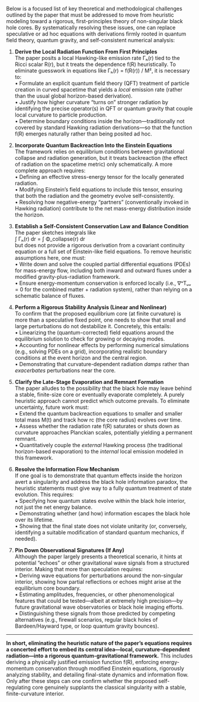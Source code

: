 Below is a focused list of key theoretical and methodological challenges outlined by the paper that must be addressed to move from heuristic modeling toward a rigorous, first-principles theory of non-singular black hole cores. By systematically resolving these issues, one can replace speculative or ad hoc equations with derivations firmly rooted in quantum field theory, quantum gravity, and self-consistent numerical analysis:

1. **Derive the Local Radiation Function From First Principles**  
   The paper posits a local Hawking-like emission rate Γₕ(r) tied to the Ricci scalar R(r), but it treats the dependence f(R) heuristically. To eliminate guesswork in equations like Γₕ(r) = f(R(r)) / M², it is necessary to:  
   • Formulate an explicit quantum field theory (QFT) treatment of particle creation in curved spacetime that yields a *local* emission rate (rather than the usual global horizon-based derivation).  
   • Justify how higher curvature “turns on” stronger radiation by identifying the precise operator(s) in QFT or quantum gravity that couple local curvature to particle production.  
   • Determine boundary conditions inside the horizon—traditionally not covered by standard Hawking radiation derivations—so that the function f(R) emerges naturally rather than being posited ad hoc.

2. **Incorporate Quantum Backreaction Into the Einstein Equations**  
   The framework relies on equilibrium conditions between gravitational collapse and radiation generation, but it treats backreaction (the effect of radiation on the spacetime metric) only schematically. A more complete approach requires:  
   • Defining an effective stress-energy tensor for the locally generated radiation.  
   • Modifying Einstein’s field equations to include this tensor, ensuring that both the radiation and the geometry evolve self-consistently.  
   • Resolving how negative-energy “partners” (conventionally invoked in Hawking radiation) contribute to the net mass-energy distribution inside the horizon.

3. **Establish a Self-Consistent Conservation Law and Balance Condition**  
   The paper sketches integrals like  
   ∫ Γₕ(r) dr = ∫ Φ_collapse(r) dr  
   but does not provide a rigorous derivation from a covariant continuity equation or a full set of Einstein-like field equations. To remove heuristic assumptions here, one must:  
   • Write down and solve the coupled partial differential equations (PDEs) for mass-energy flow, including both inward and outward fluxes under a modified gravity-plus-radiation framework.  
   • Ensure energy-momentum conservation is enforced locally (i.e., ∇ᵘTᵤᵥ = 0 for the combined matter + radiation system), rather than relying on a schematic balance of fluxes.

4. **Perform a Rigorous Stability Analysis (Linear and Nonlinear)**  
   To confirm that the proposed equilibrium core (at finite curvature) is more than a speculative fixed point, one needs to show that small and large perturbations do not destabilize it. Concretely, this entails:  
   • Linearizing the (quantum-corrected) field equations around the equilibrium solution to check for growing or decaying modes.  
   • Accounting for nonlinear effects by performing numerical simulations (e.g., solving PDEs on a grid), incorporating realistic boundary conditions at the event horizon and the central region.  
   • Demonstrating that curvature-dependent radiation *damps* rather than *exacerbates* perturbations near the core.

5. **Clarify the Late-Stage Evaporation and Remnant Formation**  
   The paper alludes to the possibility that the black hole may leave behind a stable, finite-size core or eventually evaporate completely. A purely heuristic approach cannot predict which outcome prevails. To eliminate uncertainty, future work must:  
   • Extend the quantum backreaction equations to smaller and smaller total mass M(t) and track how rc (the core radius) evolves over time.  
   • Assess whether the radiation rate f(R) saturates or shuts down as curvature approaches Planckian scales, potentially yielding a permanent remnant.  
   • Quantitatively couple the *external* Hawking process (the traditional horizon-based evaporation) to the *internal* local emission modeled in this framework.

6. **Resolve the Information Flow Mechanism**  
   If one goal is to demonstrate that quantum effects inside the horizon avert a singularity and address the black hole information paradox, the heuristic statements must give way to a fully quantum treatment of state evolution. This requires:  
   • Specifying how quantum states evolve within the black hole interior, not just the net energy balance.  
   • Demonstrating whether (and how) information escapes the black hole over its lifetime.  
   • Showing that the final state does not violate unitarity (or, conversely, identifying a suitable modification of standard quantum mechanics, if needed).

7. **Pin Down Observational Signatures (If Any)**  
   Although the paper largely presents a theoretical scenario, it hints at potential “echoes” or other gravitational wave signals from a structured interior. Making that more than speculation requires:  
   • Deriving wave equations for perturbations around the non-singular interior, showing how partial reflections or echoes might arise at the equilibrium core boundary.  
   • Estimating amplitudes, frequencies, or other phenomenological features that could be tested—albeit at extremely high precision—by future gravitational wave observatories or black hole imaging efforts.  
   • Distinguishing these signals from those predicted by competing alternatives (e.g., firewall scenarios, regular black holes of Bardeen/Hayward type, or loop quantum gravity bounces).

---

**In short, eliminating the heuristic nature of the paper’s equations requires a concerted effort to embed its central idea—local, curvature-dependent radiation—into a rigorous quantum-gravitational framework.** This includes deriving a physically justified emission function f(R), enforcing energy-momentum conservation through modified Einstein equations, rigorously analyzing stability, and detailing final-state dynamics and information flow. Only after these steps can one confirm whether the proposed self-regulating core genuinely supplants the classical singularity with a stable, finite-curvature interior.